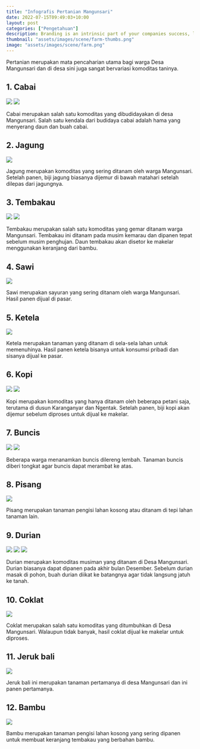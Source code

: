 ```yaml
---
title: "Infografis Pertanian Mangunsari"
date: 2022-07-15T09:49:03+10:00
layout: post
categories: ["Pengetahuan"]
description: Branding is an intrinsic part of your companies success, learn why your brand matters.
thumbnail: "assets/images/scene/farm-thumbs.png"
image: "assets/images/scene/farm.png"
---
```


Pertanian merupakan mata pencaharian utama bagi warga Desa Mangunsari dan di desa sini juga sangat bervariasi komoditas taninya.

## 1. Cabai

<img src="{{site.baseurl}}/assets/images/tani/cabai1.JPG">
<img src="{{site.baseurl}}/assets/images/tani/cabai2.JPG">

Cabai merupakan salah satu komoditas yang dibudidayakan di desa Mangunsari. Salah satu kendala dari budidaya cabai adalah hama yang menyerang daun dan buah cabai.

## 2. Jagung

<img src="{{site.baseurl}}/assets/images/tani/jagung1.JPG">

Jagung merupakan komoditas yang sering ditanam oleh warga Mangunsari. Setelah panen, biji jagung biasanya dijemur di bawah matahari setelah dilepas dari jagungnya.

## 3. Tembakau

<img src="{{site.baseurl}}/assets/images/tani/tembakau1.JPG">
<img src="{{site.baseurl}}/assets/images/tani/tembakau2.JPG">

Tembakau merupakan salah satu komoditas yang gemar ditanam warga Mangunsari. Tembakau ini ditanam pada musim kemarau dan dipanen tepat sebelum musim penghujan. Daun tembakau akan disetor ke makelar menggunakan keranjang dari bambu.

## 4. Sawi

<img src="{{site.baseurl}}/assets/images/tani/sawi1.JPG">

Sawi merupakan sayuran yang sering ditanam oleh warga Mangunsari. Hasil panen dijual di pasar.

## 5. Ketela

<img src="{{site.baseurl}}/assets/images/tani/ketela1.JPG">

Ketela merupakan tanaman yang ditanam di sela-sela lahan untuk memenuhinya. Hasil panen ketela bisanya untuk konsumsi pribadi dan sisanya dijual ke pasar.

## 6. Kopi

<img src="{{site.baseurl}}/assets/images/tani/kopi1.JPG">
<img src="{{site.baseurl}}/assets/images/tani/kopi2.JPG">

Kopi merupakan komoditas yang hanya ditanam oleh beberapa petani saja, terutama di dusun Karanganyar dan Ngentak. Setelah panen, biji kopi akan dijemur sebelum diproses untuk dijual ke makelar.

## 7. Buncis

<img src="{{site.baseurl}}/assets/images/tani/buncis1.JPG">
<img src="{{site.baseurl}}/assets/images/tani/buncis2.JPG">

Beberapa warga menanamkan buncis dilereng lembah. Tanaman buncis diberi tongkat agar buncis dapat merambat ke atas.

## 8. Pisang

<img src="{{site.baseurl}}/assets/images/tani/pisang1.JPG">

Pisang merupakan tanaman pengisi lahan kosong atau ditanam di tepi lahan tanaman lain.

## 9. Durian

<img src="{{site.baseurl}}/assets/images/tani/durian1.JPG">
<img src="{{site.baseurl}}/assets/images/tani/durian2.JPG">
<img src="{{site.baseurl}}/assets/images/tani/durian3.JPG">

Durian merupakan komoditas musiman yang ditanam di Desa Mangunsari. Durian biasanya dapat dipanen pada akhir bulan Desember. Sebelum durian masak di pohon, buah durian diikat ke batangnya agar tidak langsung jatuh ke tanah.

## 10. Coklat

<img src="{{site.baseurl}}/assets/images/tani/coklat1.JPG">

Coklat merupakan salah satu komoditas yang ditumbuhkan di Desa Mangunsari. Walaupun tidak banyak, hasil coklat dijual ke makelar untuk diproses.

## 11. Jeruk bali

<img src="{{site.baseurl}}/assets/images/tani/jeruk-bali1.JPG">

Jeruk bali ini merupakan tanaman pertamanya di desa Mangunsari dan ini panen pertamanya.

## 12. Bambu

<img src="{{site.baseurl}}/assets/images/tani/bambu1.JPG">

Bambu merupakan tanaman pengisi lahan kosong yang sering dipanen untuk membuat keranjang tembakau yang berbahan bambu.
